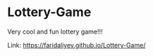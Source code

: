 # Lottery-Game
Very cool and fun lottery game!!!


Link: https://faridaliyev.github.io/Lottery-Game/
